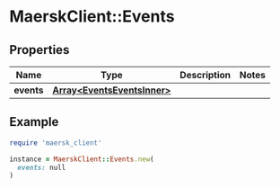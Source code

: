 # MaerskClient::Events

## Properties

| Name | Type | Description | Notes |
| ---- | ---- | ----------- | ----- |
| **events** | [**Array&lt;EventsEventsInner&gt;**](EventsEventsInner.md) |  |  |

## Example

```ruby
require 'maersk_client'

instance = MaerskClient::Events.new(
  events: null
)
```

